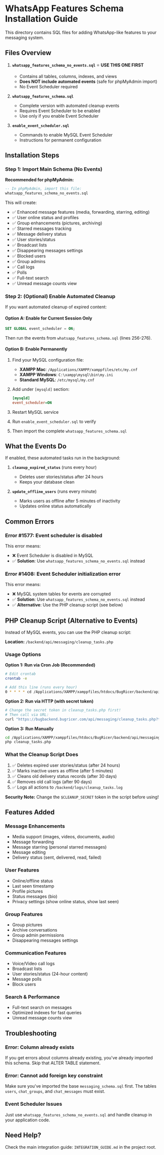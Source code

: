 # WhatsApp Features Schema Installation Guide

This directory contains SQL files for adding WhatsApp-like features to your messaging system.

## Files Overview

1. **`whatsapp_features_schema_no_events.sql`** ⭐ **USE THIS ONE FIRST**
   - Contains all tables, columns, indexes, and views
   - **Does NOT include automated events** (safe for phpMyAdmin import)
   - No Event Scheduler required

2. **`whatsapp_features_schema.sql`**
   - Complete version with automated cleanup events
   - Requires Event Scheduler to be enabled
   - Use only if you enable Event Scheduler

3. **`enable_event_scheduler.sql`**
   - Commands to enable MySQL Event Scheduler
   - Instructions for permanent configuration

## Installation Steps

### Step 1: Import Main Schema (No Events)

**Recommended for phpMyAdmin:**

```sql
-- In phpMyAdmin, import this file:
whatsapp_features_schema_no_events.sql
```

This will create:
- ✅ Enhanced message features (media, forwarding, starring, editing)
- ✅ User online status and profiles
- ✅ Group enhancements (pictures, archiving)
- ✅ Starred messages tracking
- ✅ Message delivery status
- ✅ User stories/status
- ✅ Broadcast lists
- ✅ Disappearing messages settings
- ✅ Blocked users
- ✅ Group admins
- ✅ Call logs
- ✅ Polls
- ✅ Full-text search
- ✅ Unread message counts view

### Step 2: (Optional) Enable Automated Cleanup

If you want automated cleanup of expired content:

#### Option A: Enable for Current Session Only

```sql
SET GLOBAL event_scheduler = ON;
```

Then run the events from `whatsapp_features_schema.sql` (lines 256-276).

#### Option B: Enable Permanently

1. Find your MySQL configuration file:
   - **XAMPP Mac**: `/Applications/XAMPP/xamppfiles/etc/my.cnf`
   - **XAMPP Windows**: `C:\xampp\mysql\bin\my.ini`
   - **Standard MySQL**: `/etc/mysql/my.cnf`

2. Add under `[mysqld]` section:
   ```ini
   [mysqld]
   event_scheduler=ON
   ```

3. Restart MySQL service

4. Run `enable_event_scheduler.sql` to verify

5. Then import the complete `whatsapp_features_schema.sql`

## What the Events Do

If enabled, these automated tasks run in the background:

1. **`cleanup_expired_status`** (runs every hour)
   - Deletes user stories/status after 24 hours
   - Keeps your database clean

2. **`update_offline_users`** (runs every minute)
   - Marks users as offline after 5 minutes of inactivity
   - Updates online status automatically

## Common Errors

### Error #1577: Event scheduler is disabled

This error means:
- ❌ Event Scheduler is disabled in MySQL
- ✅ **Solution**: Use `whatsapp_features_schema_no_events.sql` instead

### Error #1408: Event Scheduler initialization error

This error means:
- ❌ MySQL system tables for events are corrupted
- ✅ **Solution**: Use `whatsapp_features_schema_no_events.sql` instead
- ✅ **Alternative**: Use the PHP cleanup script (see below)

## PHP Cleanup Script (Alternative to Events)

Instead of MySQL events, you can use the PHP cleanup script:

**Location:** `/backend/api/messaging/cleanup_tasks.php`

### Usage Options

**Option 1: Run via Cron Job (Recommended)**
```bash
# Edit crontab
crontab -e

# Add this line (runs every hour)
0 * * * * cd /Applications/XAMPP/xamppfiles/htdocs/BugRicer/backend/api/messaging && php cleanup_tasks.php
```

**Option 2: Run via HTTP (with secret token)**
```bash
# Change the secret token in cleanup_tasks.php first!
# Then call via URL:
curl "https://bugbackend.bugricer.com/api/messaging/cleanup_tasks.php?token=your_secret_token"
```

**Option 3: Run Manually**
```bash
cd /Applications/XAMPP/xamppfiles/htdocs/BugRicer/backend/api/messaging
php cleanup_tasks.php
```

### What the Cleanup Script Does

1. ✅ Deletes expired user stories/status (after 24 hours)
2. ✅ Marks inactive users as offline (after 5 minutes)
3. ✅ Cleans old delivery status records (after 30 days)
4. ✅ Removes old call logs (after 90 days)
5. ✅ Logs all actions to `/backend/logs/cleanup_tasks.log`

**Security Note:** Change the `$CLEANUP_SECRET` token in the script before using!

## Features Added

### Message Enhancements
- Media support (images, videos, documents, audio)
- Message forwarding
- Message starring (personal starred messages)
- Message editing
- Delivery status (sent, delivered, read, failed)

### User Features
- Online/offline status
- Last seen timestamp
- Profile pictures
- Status messages (bio)
- Privacy settings (show online status, show last seen)

### Group Features
- Group pictures
- Archive conversations
- Group admin permissions
- Disappearing messages settings

### Communication Features
- Voice/Video call logs
- Broadcast lists
- User stories/status (24-hour content)
- Message polls
- Block users

### Search & Performance
- Full-text search on messages
- Optimized indexes for fast queries
- Unread message counts view

## Troubleshooting

### Error: Column already exists
If you get errors about columns already existing, you've already imported this schema. Skip that ALTER TABLE statement.

### Error: Cannot add foreign key constraint
Make sure you've imported the base `messaging_schema.sql` first. The tables `users`, `chat_groups`, and `chat_messages` must exist.

### Event Scheduler Issues
Just use `whatsapp_features_schema_no_events.sql` and handle cleanup in your application code.

## Need Help?

Check the main integration guide: `INTEGRATION_GUIDE.md` in the project root.

